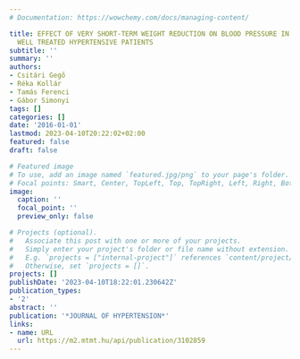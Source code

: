 ```yaml
---
# Documentation: https://wowchemy.com/docs/managing-content/

title: EFFECT OF VERY SHORT-TERM WEIGHT REDUCTION ON BLOOD PRESSURE IN EXTREME OBESE
  WELL TREATED HYPERTENSIVE PATIENTS
subtitle: ''
summary: ''
authors:
- Csitári Gegő
- Réka Kollár
- Tamás Ferenci
- Gábor Simonyi
tags: []
categories: []
date: '2016-01-01'
lastmod: 2023-04-10T20:22:02+02:00
featured: false
draft: false

# Featured image
# To use, add an image named `featured.jpg/png` to your page's folder.
# Focal points: Smart, Center, TopLeft, Top, TopRight, Left, Right, BottomLeft, Bottom, BottomRight.
image:
  caption: ''
  focal_point: ''
  preview_only: false

# Projects (optional).
#   Associate this post with one or more of your projects.
#   Simply enter your project's folder or file name without extension.
#   E.g. `projects = ["internal-project"]` references `content/project/deep-learning/index.md`.
#   Otherwise, set `projects = []`.
projects: []
publishDate: '2023-04-10T18:22:01.230642Z'
publication_types:
- '2'
abstract: ''
publication: '*JOURNAL OF HYPERTENSION*'
links:
- name: URL
  url: https://m2.mtmt.hu/api/publication/3102859
---
```

